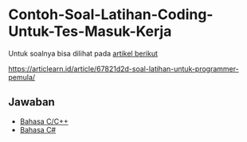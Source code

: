 # Contoh-Soal-Latihan-Coding-Untuk-Tes-Masuk-Kerja

Untuk soalnya bisa dilihat pada [artikel berikut](https://articlearn.id/article/67821d2d-soal-latihan-untuk-programmer-pemula/)

https://articlearn.id/article/67821d2d-soal-latihan-untuk-programmer-pemula/

## Jawaban
- [Bahasa C/C++](https://github.com/Shiroechi/Contoh-Soal-Latihan-Coding-Untuk-Tes-Masuk-Kerja/tree/main/cpp)
- [Bahasa C#](https://github.com/Shiroechi/Contoh-Soal-Latihan-Coding-Untuk-Tes-Masuk-Kerja/tree/main/csharp)

